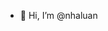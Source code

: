 - 👋 Hi, I’m @nhaluan


<!---
nhaluan/nhaluan is a ✨ special ✨ repository because its `README.md` (this file) appears on your GitHub profile.
You can click the Preview link to take a look at your changes.
--->
